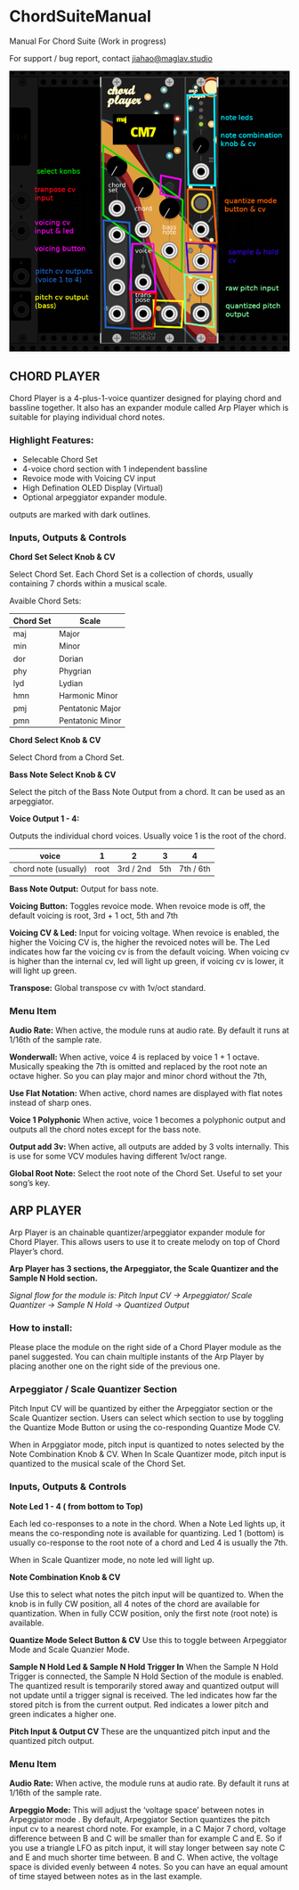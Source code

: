 # ChordSuiteManual
Manual For Chord Suite (Work in progress)

For support / bug report, contact jiahao@maglav.studio

![Alt text](.//chordsuite.png?raw=true "Chord Suite")

## CHORD PLAYER

Chord Player is a 4-plus-1-voice quantizer designed for playing chord and bassline together.
It also has an expander module called Arp Player which is suitable for playing individual chord notes.

### Highlight Features:
	
- Selecable Chord Set
- 4-voice chord section with 1 independent bassline
- Revoice mode with Voicing CV input
- High Defination OLED Display (Virtual)
- Optional arpeggiator expander module.

outputs are marked with dark outlines.

### Inputs, Outputs & Controls

**Chord Set Select Knob & CV**  

Select Chord Set. Each Chord Set is a collection of chords, usually containing 7 chords within a musical scale.

Avaible Chord Sets:

| Chord Set | Scale            |
|-----------|------------------|
| maj       | Major            |
| min       | Minor            |
| dor       | Dorian           |
| phy       | Phygrian         |
| lyd       | Lydian           |
| hmn       | Harmonic Minor   |
| pmj       | Pentatonic Major |
| pmn       | Pentatonic Minor |

**Chord Select Knob & CV**  

  Select Chord from a Chord Set.

**Bass Note Select Knob & CV**  

  Select the pitch of the Bass Note Output from a chord. It can be used as an arpeggiator.

**Voice Output 1 - 4:**  

  Outputs the individual chord voices. Usually voice 1 is the root of the chord.
	
| voice                | 1    | 2         | 3   | 4         |
|----------------------|------|-----------|-----|-----------|
| chord note (usually) | root | 3rd / 2nd | 5th | 7th / 6th |



**Bass Note Output:**
	Output for bass note.

**Voicing Button:**
	Toggles revoice mode. When revoice mode is off, the default voicing is root, 3rd + 1 oct, 5th and 7th

**Voicing CV & Led:**
	Input for voicing voltage. When revoice is enabled, the higher the Voicing CV is, the higher the revoiced notes will be.
	The Led indicates how far the voicing cv is from the default voicing. When voicing cv is higher than the internal cv, led will light up green, if voicing cv is lower, it will light up green.

**Transpose:**
	Global transpose cv with 1v/oct standard.


### Menu Item
**Audio Rate:**
	When active, the module runs at audio rate. By default it runs at 1/16th of the sample rate. 

**Wonderwall:**
	When active, voice 4 is replaced by voice 1 + 1 octave. Musically speaking the 7th is omitted and replaced by the root note an octave higher. So you can play major and minor chord without the 7th,

**Use Flat Notation:**
	When active, chord names are displayed with flat notes instead of sharp ones.

**Voice 1 Polyphonic**
	When active, voice 1 becomes a polyphonic output and outputs all the chord notes except for the bass note.

**Output add 3v:**
	When active, all outputs are added by 3 volts internally. This is use for some VCV modules having different 1v/oct range.

**Global Root Note:**
	Select the root note of the Chord Set. Useful to set your song’s key.


## ARP PLAYER

Arp Player is an chainable quantizer/arpeggiator expander module for Chord Player. This allows users to use it to create melody on top of Chord Player’s chord.

**Arp Player has 3 sections, the Arpeggiator, the Scale Quantizer and the Sample N Hold section.**

*Signal flow for the module is:*
	*Pitch Input CV -> Arpeggiator/ Scale Quantizer -> Sample N Hold -> Quantized Output*

### How to install:  
Please place the module on the right side of a Chord Player module as the panel suggested. You can chain multiple instants of the Arp Player by placing another one on the right side of the previous one.
### Arpeggiator / Scale Quantizer Section
Pitch Input CV will be quantized by either the Arpeggiator section or the Scale Quantizer section. Users can select which section to use by toggling the Quantize Mode Button or using the co-responding Quantize Mode CV.

When in Arpggiator mode, pitch input is quantized to notes selected by the Note Combination Knob & CV. When In Scale Quantizer mode, pitch input is quantized to the musical scale of the Chord Set.


### Inputs, Outputs & Controls
**Note Led 1 - 4 ( from bottom to Top)**

Each led co-responses to a note in the chord. When a Note Led lights up, it means the co-responding note is available for quantizing. Led 1 (bottom) is usually co-response to the root note of a chord and Led 4 is usually the 7th.

When in Scale Quantizer mode, no note led will light up.
 
**Note Combination Knob & CV**

Use this to select what notes the pitch input will be quantized to.
When the knob is in fully CW position, all 4 notes of the chord are available for quantization. When in fully CCW position, only the first note (root note) is available.

**Quantize Mode Select Button & CV**
	Use this to toggle between Arpeggiator Mode and Scale Quanzier Mode.

**Sample N Hold Led & Sample N Hold Trigger In**
	When the Sample N Hold Trigger is connected, the Sample N Hold Section of the module is enabled. The quantized result is temporarily stored away and quantized output will not update until a trigger signal is received.
The led indicates how far the stored pitch is from the current output. Red indicates a lower pitch and green indicates a higher one.

**Pitch Input & Output CV**
 	These are the unquantized pitch input and the quantized pitch output.

### Menu Item

**Audio Rate:**
	When active, the module runs at audio rate. By default it runs at 1/16th of the sample rate. 

**Arpeggio Mode:**
	This will adjust the ‘voltage space’ between notes in Arpeggiator mode . By default, Arpeggiator Section quantizes the pitch input cv to a nearest chord note. 
For example, in a C Major 7 chord, voltage difference between B and C will be smaller than for example C and E. So if you use a triangle LFO as pitch input, it will stay longer between say note C and E and much shorter time between. B and C.
	When active, the voltage space is divided evenly between 4 notes. So you can have an equal amount of time stayed between notes as in the last example.


